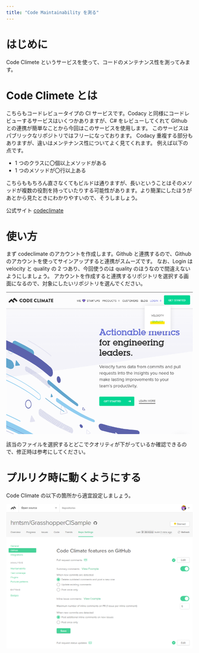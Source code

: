 ```yaml
---
title: "Code Maintainability を測る"
---
```


# はじめに

Code Climete というサービスを使って、コードのメンテナンス性を測ってみます。

# Code Climete とは

こちらもコードレビュータイプの CI サービスです。Codacy と同様にコードレビューするサービスはいくつかありますが、C# をレビューしてくれて Github との連携が簡単なことから今回はこのサービスを使用します。
このサービスはパブリックなリポジトリではフリーになっております。
Codacy 重複する部分もありますが、違いはメンテナンス性についてよく見てくれます。
例えば以下の点です。

- 1 つのクラスに〇個以上メソッドがある
- 1 つのメソッドが〇行以上ある

こちらももちろん直さなくてもビルドは通りますが、長いということはそのメソッドが複数の役割を持っていたりする可能性があります。より簡潔にしたほうがあとから見たときにわかりやすいので、そうしましょう。

公式サイト
[codeclimate](https://codeclimate.com/)

# 使い方

まず codeclimate のアカウントを作成します。Github と連携するので、Github のアカウントを使ってサインアップすると連携がスムーズです。
なお、Login は velocity と quality の 2 つあり、今回使うのは quality のほうなので間違えないようにしましょう。
アカウントを作成すると連携するリポジトリを選択する画面になるので、対象にしたいリポジトリを選んでください。

![](https://github.com/hrntsm/zenn_articles/blob/master/books/grasshopper-ci/image/LoginClimate.png?raw=true)

該当のファイルを選択するとどこでクオリティが下がっているか確認できるので、修正時は参考にしてください。

# プルリク時に動くようにする

Code Climate の以下の箇所から適宜設定しましょう。

![](https://github.com/hrntsm/zenn_articles/blob/master/books/grasshopper-ci/image/PullreqClimate.png?raw=true)
